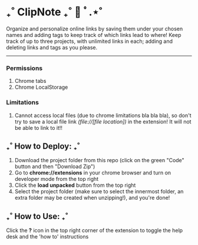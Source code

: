 # ₊˚ ClipNote ₊˚ 🧷 ﾟ.⋆˚ #

Organize and personalize online links by saving them under your chosen names and adding tags to keep track of which links lead to where! Keep track of up to three projects, with unlimited links in each; adding and deleting links and tags as you please. 

---
  ### Permissions ###
  
  1. Chrome tabs
  2. Chrome LocalStorage
  
  ### Limitations ###
  
  1. Cannot access local files (due to chrome limitations bla bla bla), so don't try to save a local file link _(file://[file location])_ in the extension! It will not be able to link to it!!

## ₊˚ How to Deploy: ₊˚ ##

1. Download the project folder from this repo (click on the green "Code" button and then "Download Zip")
2. Go to __chrome://extensions__ in your chrome browser and turn on developer mode from the top right
3. Click the __load unpacked__ button from the top right
4. Select the project folder (make sure to select the innermost folder, an extra folder may be created when unzipping!), and you're done! 

## ₊˚ How to Use: ₊˚ ##

Click the __?__ icon in the top right corner of the extension to toggle the help desk and the 'how to' instructions
